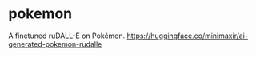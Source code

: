 # pokemon
A finetuned ruDALL-E on Pokémon.
https://huggingface.co/minimaxir/ai-generated-pokemon-rudalle